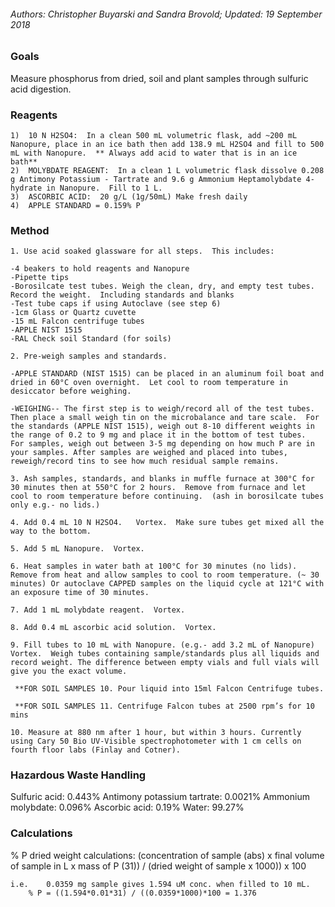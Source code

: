 ###### Authors: Christopher Buyarski and Sandra Brovold; Updated: 19 September 2018

### Goals

Measure phosphorus from dried, soil and plant samples through sulfuric
acid digestion.

### Reagents

    1)  10 N H2SO4:  In a clean 500 mL volumetric flask, add ~200 mL Nanopure, place in an ice bath then add 138.9 mL H2SO4 and fill to 500 mL with Nanopure.  ** Always add acid to water that is in an ice bath**
    2)  MOLYBDATE REAGENT:  In a clean 1 L volumetric flask dissolve 0.208 g Antimony Potassium - Tartrate and 9.6 g Ammonium Heptamolybdate 4-hydrate in Nanopure.  Fill to 1 L.
    3)  ASCORBIC ACID:  20 g/L (1g/50mL) Make fresh daily
    4)  APPLE STANDARD = 0.159% P

### Method

    1. Use acid soaked glassware for all steps.  This includes:

    -4 beakers to hold reagents and Nanopure
    -Pipette tips
    -Borosilcate test tubes. Weigh the clean, dry, and empty test tubes. Record the weight.  Including standards and blanks
    -Test tube caps if using Autoclave (see step 6)
    -1cm Glass or Quartz cuvette
    -15 mL Falcon centrifuge tubes
    -APPLE NIST 1515
    -RAL Check soil Standard (for soils) 

    2. Pre-weigh samples and standards.  

    -APPLE STANDARD (NIST 1515) can be placed in an aluminum foil boat and dried in 60°C oven overnight.  Let cool to room temperature in desiccator before weighing.

    -WEIGHING-- The first step is to weigh/record all of the test tubes.  Then place a small weigh tin on the microbalance and tare scale.  For the standards (APPLE NIST 1515), weigh out 8-10 different weights in the range of 0.2 to 9 mg and place it in the bottom of test tubes.  For samples, weigh out between 3-5 mg depending on how much P are in your samples. After samples are weighed and placed into tubes, reweigh/record tins to see how much residual sample remains.

    3. Ash samples, standards, and blanks in muffle furnace at 300°C for 30 minutes then at 550°C for 2 hours.  Remove from furnace and let cool to room temperature before continuing.  (ash in borosilcate tubes only e.g.- no lids.) 

    4. Add 0.4 mL 10 N H2SO4.   Vortex.  Make sure tubes get mixed all the way to the bottom.

    5. Add 5 mL Nanopure.  Vortex.

    6. Heat samples in water bath at 100°C for 30 minutes (no lids).  Remove from heat and allow samples to cool to room temperature. (~ 30 minutes) Or autoclave CAPPED samples on the liquid cycle at 121°C with an exposure time of 30 minutes.

    7. Add 1 mL molybdate reagent.  Vortex.

    8. Add 0.4 mL ascorbic acid solution.  Vortex.

    9. Fill tubes to 10 mL with Nanopure. (e.g.- add 3.2 mL of Nanopure)  Vortex.  Weigh tubes containing sample/standards plus all liquids and record weight. The difference between empty vials and full vials will give you the exact volume.  

     **FOR SOIL SAMPLES 10. Pour liquid into 15ml Falcon Centrifuge tubes.

     **FOR SOIL SAMPLES 11. Centrifuge Falcon tubes at 2500 rpm’s for 10 mins

    10. Measure at 880 nm after 1 hour, but within 3 hours. Currently using Cary 50 Bio UV-Visible spectrophotometer with 1 cm cells on fourth floor labs (Finlay and Cotner).

### Hazardous Waste Handling

Sulfuric acid: 0.443% Antimony potassium tartrate: 0.0021% Ammonium
molybdate: 0.096% Ascorbic acid: 0.19% Water: 99.27%

### Calculations

% P dried weight calculations: (concentration of sample (abs) x final
volume of sample in L x mass of P (31)) / (dried weight of sample x
1000)) x 100

    i.e.    0.0359 mg sample gives 1.594 uM conc. when filled to 10 mL.
        % P = ((1.594*0.01*31) / ((0.0359*1000)*100 = 1.376
